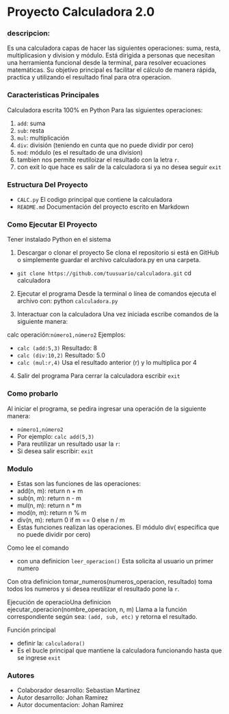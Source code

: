 # Proyecto Calculadora 2.0 

### descripcion:
Es una calculadora capas de hacer las siguientes operaciones: suma, resta, multiplicasion y division y módulo. Está dirigida a personas que necesitan una herramienta funcional desde la terminal, para resolver ecuaciones matemáticas. Su objetivo principal es facilitar el cálculo de manera rápida, practica y utilizando el resultado final para otra operacion.

### Caracteristicas Principales
Calculadora escrita 100% en Python
Para las siguientes operaciones:
1. `add`: suma
2. `sub`: resta
3. `mul`: multiplicación
4. `div`: división (teniendo en cunta que no puede dividir por cero)
5. `mod`: módulo (es el resultado de una division)
6. tambien nos permite reutiloizar el resultado con la letra `r`.
7. con exit lo que hace es salir de la calculadora si ya no desea seguir `exit`

### Estructura Del Proyecto

* `CALC.py` El codigo principal que contiene la calculadora
* `README.md` Documentación del proyecto escrito en Markdown

### Como Ejecutar El Proyecto
Tener instalado Python en el sistema 

1. Descargar o clonar el proyecto
Se clona el repositorio si está en GitHub o simplemente guardar el archivo calculadora.py en una carpeta.

* `git clone https://github.com/tuusuario/calculadora.git`
cd calculadora
2. Ejecutar el programa
Desde la terminal o línea de comandos ejecuta el archivo con: python `calculadora.py`

3. Interactuar con la calculadora
Una vez iniciada escribe comandos de la siguiente manera:

calc operación:`número1,número2`
Ejemplos:
* `calc (add:5,3)`         Resultado: 8
* `calc (div:10,2)`        Resultado: 5.0
* `calc (mul:r,4)`         Usa el resultado anterior (r) y lo multiplica por 4

4. Salir del programa
Para cerrar la calculadora escribir `exit`

### Como probarlo 
Al iniciar el programa, se pedira ingresar una operación de la siguiente manera:
* `número1,número2`
* Por ejemplo: `calc add(5,3)`
* Para reutilizar un resultado usar la `r`:
* Si desea salir escribir: `exit`

### Modulo 
* Estas son las funciones de las operaciones: 
* add(n, m): return n + m
* sub(n, m): return n - m
* mul(n, m): return n * m
* mod(n, m): return n % m
* div(n, m): return 0 if m == 0 else n / m
* Estas funciones realizan las operaciones. El módulo div( especifica que no puede dividir por cero)

Como lee el comando 
* con una definicion `leer_operacion()`
Esta solicita al usuario un primer numero

Con otra definicion tomar_numeros(numeros_operacion, resultado)
toma todos los numeros y si desea reutilizar el resultado pone la `r`.

Ejecución de operacioUna definicion ejecutar_operacion(nombre_operacion, n, m)
Llama a la función correspondiente según sea: `(add, sub, etc)` y retorna el resultado.

Función principal
* definir la:  `calculadora()`
* Es el bucle principal que mantiene la calculadora funcionando hasta que se ingrese `exit` 
### Autores
* Colaborador desarrollo: Sebastian Martinez 
* Autor desarrollo: Johan Ramirez 
* Autor documentacion: Johan Ramirez
